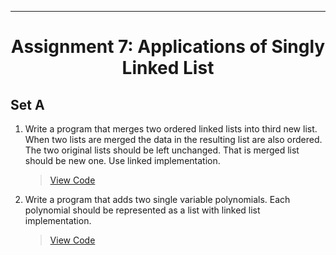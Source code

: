 ***
<h1 align = "center">Assignment 7: Applications of Singly Linked List</h1>

<h2 align = "left">Set A</h2>

1. Write a program that merges two ordered linked lists into third new list. When two lists are merged the data in the resulting list are also ordered. The two original lists should be left unchanged. That is merged list should be new one. Use linked implementation.
    > [View Code](Set-A/Q1.c)
2. Write a program that adds two single variable polynomials. Each polynomial should be represented as a list with linked list implementation.
    > [View Code](Set-A/Q2.c)